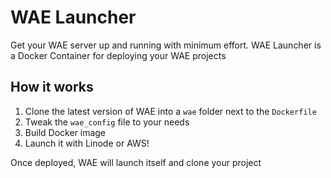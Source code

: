 # WAE Launcher

Get your WAE server up and running with minimum effort. WAE Launcher is a Docker Container for deploying your WAE projects

## How it works

1. Clone the latest version of WAE into a ```wae``` folder next to the ```Dockerfile```
2. Tweak the ```wae_config``` file to your needs
3. Build Docker image
4. Launch it with Linode or AWS!

Once deployed, WAE will launch itself and clone your project

